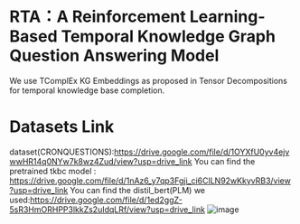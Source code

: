 # RTA：A Reinforcement Learning-Based Temporal Knowledge Graph Question Answering Model 
We use TComplEx KG Embeddings as proposed in Tensor Decompositions for temporal knowledge base completion.
# Datasets Link
dataset(CRONQUESTIONS):https://drive.google.com/file/d/1OYXfU0yv4ejvwwHR14q0NYw7k8wz4Zud/view?usp=drive_link
You can find the pretrained tkbc model : https://drive.google.com/file/d/1nAz6_y7qp3Fgji_ci6ClLN92wKkyvRB3/view?usp=drive_link
You can find the distil_bert(PLM) we used:https://drive.google.com/file/d/1ed2ggZ-5sR3HmORHPP3lkkZs2uIdqLRf/view?usp=drive_link
![image](https://github.com/pearlzy/Pearl/assets/93815014/3ff5a358-84e8-4657-a649-e04a66ba55cb)
